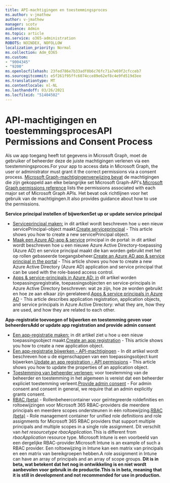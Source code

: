 ```yaml
---
title: API-machtigingen en toestemmingsproces
ms.author: v-jmathew
author: v-jmathew
manager: scotv
audience: Admin
ms.topic: article
ms.service: o365-administration
ROBOTS: NOINDEX, NOFOLLOW
localization_priority: Normal
ms.collection: Adm_O365
ms.custom:
- "9004345"
- "9200"
ms.openlocfilehash: 23fed786e7b33adf0b6c76fc71a7e69f2cfcceb7
ms.sourcegitcommit: e5f261f95ffc6074cce89e62ef8c4e9fd519d3ee
ms.translationtype: MT
ms.contentlocale: nl-NL
ms.lasthandoff: 03/26/2021
ms.locfileid: "51404502"
---
```

# <a name="api-permissions-and-consent-process"></a><span data-ttu-id="82eff-102">API-machtigingen en toestemmingsproces</span><span class="sxs-lookup"><span data-stu-id="82eff-102">API Permissions and Consent Process</span></span>

<span data-ttu-id="82eff-103">Als uw app toegang heeft tot gegevens in Microsoft Graph, moet de gebruiker of beheerder deze de juiste machtigingen verlenen via een toestemmingsproces.</span><span class="sxs-lookup"><span data-stu-id="82eff-103">For your app to access data in Microsoft Graph, the user or administrator must grant it the correct permissions via a consent process.</span></span> <span data-ttu-id="82eff-104">[Microsoft Graph-machtigingenverwijzing bevat](https://docs.microsoft.com/graph/permissions-reference) de machtigingen die zijn gekoppeld aan elke belangrijke set Microsoft Graph-API's.</span><span class="sxs-lookup"><span data-stu-id="82eff-104">[Microsoft Graph permissions reference](https://docs.microsoft.com/graph/permissions-reference) lists the permissions associated with each major set of Microsoft Graph APIs.</span></span> <span data-ttu-id="82eff-105">Het bevat ook richtlijnen voor het gebruik van de machtigingen.</span><span class="sxs-lookup"><span data-stu-id="82eff-105">It also provides guidance about how to use the permissions.</span></span>

<span data-ttu-id="82eff-106">**Service principal instellen of bijwerken**</span><span class="sxs-lookup"><span data-stu-id="82eff-106">**Set up or update service principal**</span></span>

- <span data-ttu-id="82eff-107">[Serviceprincipal maken:](https://docs.microsoft.com/graph/api/serviceprincipal-post-serviceprincipals) in dit artikel wordt beschreven hoe u een nieuw servicePrincipal-object maakt.</span><span class="sxs-lookup"><span data-stu-id="82eff-107">[Create serviceprincipal](https://docs.microsoft.com/graph/api/serviceprincipal-post-serviceprincipals) - This article shows you how to create a new servicePrincipal object.</span></span>
- <span data-ttu-id="82eff-108">[Maak een Azure AD-app & service](https://docs.microsoft.com/azure/active-directory/develop/howto-create-service-principal-portal) principal in de portal: in dit artikel wordt beschreven hoe u een nieuwe Azure Active Directory-toepassing (Azure AD) en service principal maakt die kan worden gebruikt met het op rollen gebaseerde toegangsbeheer.</span><span class="sxs-lookup"><span data-stu-id="82eff-108">[Create an Azure AD app & service principal in the portal](https://docs.microsoft.com/azure/active-directory/develop/howto-create-service-principal-portal) - This article shows you how to create a new Azure Active Directory (Azure AD) application and service principal that can be used with the role-based access control.</span></span>
- <span data-ttu-id="82eff-109">[Apps & service-principals in Azure AD: in](https://docs.microsoft.com/azure/active-directory/develop/app-objects-and-service-principals) dit artikel worden toepassingsregistratie, toepassingsobjecten en service-principals in Azure Active Directory beschreven: wat ze zijn, hoe ze worden gebruikt en hoe ze aan elkaar zijn gerelateerd.</span><span class="sxs-lookup"><span data-stu-id="82eff-109">[Apps & service principals in Azure AD](https://docs.microsoft.com/azure/active-directory/develop/app-objects-and-service-principals) - This article describes application registration, application objects, and service principals in Azure Active Directory: what they are, how they are used, and how they are related to each other.</span></span>

<span data-ttu-id="82eff-110">**App-registratie toevoegen of bijwerken en toestemming geven voor beheerders**</span><span class="sxs-lookup"><span data-stu-id="82eff-110">**Add or update app registration and provide admin consent**</span></span>

- <span data-ttu-id="82eff-111">[Een app-registratie maken:](https://docs.microsoft.com/graph/api/application-post-applications) in dit artikel ziet u hoe u een nieuw toepassingsobject maakt.</span><span class="sxs-lookup"><span data-stu-id="82eff-111">[Create an app registration](https://docs.microsoft.com/graph/api/application-post-applications) - This article shows you how to create a new application object.</span></span>
- <span data-ttu-id="82eff-112">[Een app-registratie bijwerken - API-machtigingen](https://docs.microsoft.com/graph/api/application-update) - In dit artikel wordt beschreven hoe u de eigenschappen van een toepassingsobject kunt bijwerken.</span><span class="sxs-lookup"><span data-stu-id="82eff-112">[Update an app registration - API permissions](https://docs.microsoft.com/graph/api/application-update) - This article shows you how to update the properties of an application object.</span></span>
- <span data-ttu-id="82eff-113">[Toestemming van beheerder verlenen:](https://docs.microsoft.com/graph/security-authorization#grant-permissions-to-an-application) voor toestemming van de beheerder en toestemming in het algemeen is vereist dat een beheerder expliciet toestemming verleent.</span><span class="sxs-lookup"><span data-stu-id="82eff-113">[Provide admin consent](https://docs.microsoft.com/graph/security-authorization#grant-permissions-to-an-application) - For admin consent and consent in general, we require that an admin explicitly grants consent.</span></span>
- <span data-ttu-id="82eff-114">[RBAC (beta)](https://docs.microsoft.com/graph/api/resources/rbacapplicationmultiple) - Rollenbeheercontainer voor geïntegreerde roldefinities en roltoewijzingen voor Microsoft 365 RBAC-providers die meerdere principals en meerdere scopes ondersteunen in één roltoewijzing.</span><span class="sxs-lookup"><span data-stu-id="82eff-114">[RBAC (beta)](https://docs.microsoft.com/graph/api/resources/rbacapplicationmultiple) - Role management container for unified role definitions and role assignments for Microsoft 365 RBAC providers that support multiple principals and multiple scopes in a single role assignment.</span></span> <span data-ttu-id="82eff-115">Dit verschilt van *het resourcetype rbacApplication.*</span><span class="sxs-lookup"><span data-stu-id="82eff-115">This is different from *rbacApplication* resource type.</span></span> <span data-ttu-id="82eff-116">Microsoft Intune is een voorbeeld van een dergelijke RBAC-provider.</span><span class="sxs-lookup"><span data-stu-id="82eff-116">Microsoft Intune is an example of such a RBAC provider.</span></span> <span data-ttu-id="82eff-117">Een roltoewijzing in Intune kan een matrix van principals en een matrix van bereikgroepen hebben.</span><span class="sxs-lookup"><span data-stu-id="82eff-117">A role assignment in Intune can have an array of principals and an array of scope groups.</span></span> <span data-ttu-id="82eff-118">**Dit is in beta, wat betekent dat het nog in ontwikkeling is en niet wordt aanbevolen voor gebruik in de productie.**</span><span class="sxs-lookup"><span data-stu-id="82eff-118">**This is in beta, meaning that it is still in development and not recommended for use in production.**</span></span>
